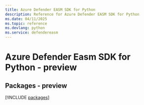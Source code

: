 ```yaml
---
title: Azure Defender EASM SDK for Python
description: Reference for Azure Defender EASM SDK for Python
ms.date: 04/11/2025
ms.topic: reference
ms.devlang: python
ms.service: defendereasm
---
```

# Azure Defender Easm SDK for Python - preview
## Packages - preview
[!INCLUDE [packages](defender-easm-index.md)]